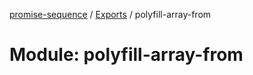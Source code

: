 [promise-sequence](../README.md) / [Exports](../modules.md) / polyfill-array-from

# Module: polyfill-array-from
